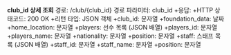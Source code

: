 **club_id 상세 조회**
경로: /club/{club_id}
경로 파라미터: club_id
+응답:
  +HTTP 상태코드: 200 OK
  +리턴 타입: JSON 객체
    +club_id: 문자열
    +foundation_data: 날짜
    +home_location: 문자열
    +players: 선수 목록 (JSON 배열)
      +players_id: 문자열
      +players_name: 문자열
      +nationality: 문자열
      +position: 문자열
    +staff: 스태프 목록 (JSON 배열)
      +staff_id: 문자열
      +staff_name: 문자열
      +position: 문자열
